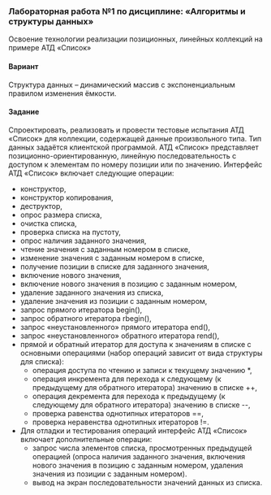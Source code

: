 ### Лабораторная работа №1 по дисциплине: «Алгоритмы и структуры данных»
Освоение технологии реализации позиционных, линейных коллекций на примере АТД «Список»
#### Вариант
Структура данных – динамический массив с экспоненциальным правилом изменения ёмкости.
#### Задание
Спроектировать, реализовать и провести тестовые испытания АТД «Список» для коллекции, содержащей данные произвольного типа. Тип данных задаётся клиентской программой. АТД «Список» представляет позиционно-ориентированную, линейную последовательность с доступом к элементам по номеру позиции или по значению.
Интерфейс АТД «Список» включает следующие операции:
- конструктор,
- конструктор копирования,
- деструктор,
- опрос размера списка,
- очистка списка,
- проверка списка на пустоту,
- опрос наличия заданного значения,
- чтение значения с заданным номером в списке,
- изменение значения с заданным номером в списке,
- получение позиции в списке для заданного значения,
- включение нового значения,
- включение нового значения в позицию с заданным номером,
- удаление заданного значения из списка,
- удаление значения из позиции с заданным номером,
- запрос прямого итератора begin(),
- запрос обратного итератора rbegin(),
- запрос «неустановленного» прямого итератора end(),
- запрос «неустановленного» обратного итератора rend(),
- прямой и обратный итератор для доступа к значениям в списке с основными операциями (набор операций зависит от вида структуры для списка):
  - операция доступа по чтению и записи к текущему значению *,
  - операция инкремента для перехода к следующему (к предыдущему для обратного итератора) значению в списке ++,
  - операция декремента для перехода к предыдущему (к следующему для обратного итератора) значению в списке --,
  - проверка равенства однотипных итераторов ==,
  - проверка неравенства однотипных итераторов !=.
- Для отладки и тестирования операций интерфейс АТД «Список» включает дополнительные операции:
    - запрос числа элементов списка, просмотренных предыдущей операцией (опроса наличия заданного значения, включения нового значения в позицию с заданным номером, удаления значения из позиции с заданным номером).
    - вывод на экран последовательности значений данных из списка.